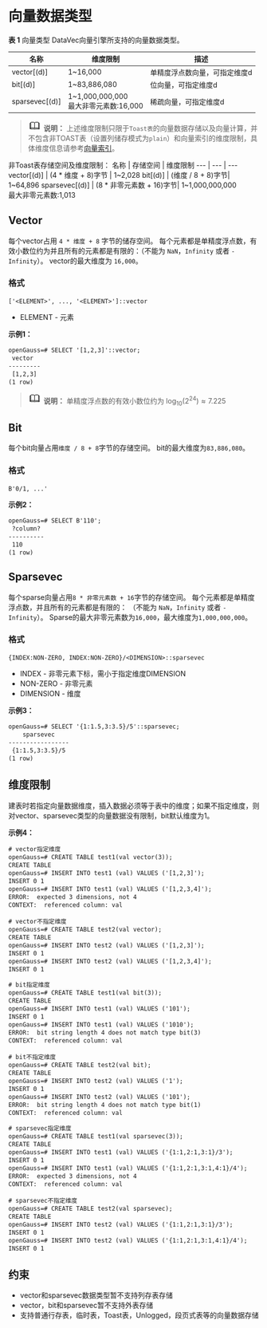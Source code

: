 # 向量数据类型

**表 1**  向量类型
DataVec向量引擎所支持的向量数据类型。

名称 | 维度限制 | 描述
--- | --- | --- 
vector[(d)] | 1~16,000 | 单精度浮点数向量，可指定维度d
bit[(d)] |  1~83,886,080 | 位向量，可指定维度d
sparsevec[(d)] | 1~1,000,000,000<br>最大非零元素数:16,000 | 稀疏向量，可指定维度d

>![](public_sys-resources/icon-note.png) **说明：**
>上述维度限制只限于`Toast表`的向量数据存储以及向量计算，并不包含非TOAST表（设置列储存模式为`plain`）和向量索引的维度限制，具体维度信息请参考[向量索引](../SQLReference/向量索引.md)。


非Toast表存储空间及维度限制：
名称  | 存储空间 | 维度限制 
---  | --- | --- 
vector[(d)] | (4 * 维度 + 8)字节 | 1~2,028 
bit[(d)] | (维度 / 8 + 8)字节| 1~64,896
sparsevec[(d)] | (8 * 非零元素数 + 16)字节| 1~1,000,000,000<br>最大非零元素数:1,013 

## Vector
每个vector占用 `4 * 维度 + 8` 字节的储存空间。
每个元素都是单精度浮点数，有效小数位约为并且所有的元素都是有限的：（不能为 `NaN`，`Infinity` 或者 `-Infinity`）。
vector的最大维度为 `16,000`。

### 格式
```
['<ELEMENT>', ..., '<ELEMENT>']::vector
```
- ELEMENT - 元素

**示例1：**
```
openGauss=# SELECT '[1,2,3]'::vector;
 vector  
---------
 [1,2,3]
(1 row)
```

>![](public_sys-resources/icon-note.png) **说明：**
>单精度浮点数的有效小数位约为 $\log_{10}(2^{24}) \approx 7.225$

## Bit
每个bit向量占用`维度 / 8 + 8`字节的存储空间。
bit的最大维度为`83,886,080`。

### 格式
```
B'0/1, ...'
```

**示例2：**
```
openGauss=# SELECT B'110';
 ?column? 
----------
 110
(1 row)
```

## Sparsevec
每个sparse向量占用`8 * 非零元素数 + 16`字节的存储空间。
每个元素都是单精度浮点数，并且所有的元素都是有限的： （不能为 `NaN`，`Infinity` 或者 `-Infinity`）。
Sparse的最大非零元素数为`16,000`，最大维度为`1,000,000,000`。

### 格式
```
{INDEX:NON-ZERO, INDEX:NON-ZERO}/<DIMENSION>::sparsevec
```
- INDEX - 非零元素下标，需小于指定维度DIMENSION
- NON-ZERO - 非零元素
- DIMENSION - 维度

**示例3：**
```
openGauss=# SELECT '{1:1.5,3:3.5}/5'::sparsevec;
    sparsevec    
-----------------
 {1:1.5,3:3.5}/5
(1 row)
```

## 维度限制
建表时若指定向量数据维度，插入数据必须等于表中的维度；如果不指定维度，则对vector、sparsevec类型的向量数据没有限制，bit默认维度为1。

**示例4：**
```
# vector指定维度
openGauss=# CREATE TABLE test1(val vector(3));
CREATE TABLE
openGauss=# INSERT INTO test1 (val) VALUES ('[1,2,3]');
INSERT 0 1
openGauss=# INSERT INTO test1 (val) VALUES ('[1,2,3,4]');
ERROR:  expected 3 dimensions, not 4
CONTEXT:  referenced column: val

# vector不指定维度
openGauss=# CREATE TABLE test2(val vector);
CREATE TABLE
openGauss=# INSERT INTO test2 (val) VALUES ('[1,2,3]');
INSERT 0 1
openGauss=# INSERT INTO test2 (val) VALUES ('[1,2,3,4]');
INSERT 0 1
```
```
# bit指定维度
openGauss=# CREATE TABLE test1(val bit(3));
CREATE TABLE
openGauss=# INSERT INTO test1 (val) VALUES ('101');
INSERT 0 1
openGauss=# INSERT INTO test1 (val) VALUES ('1010');
ERROR:  bit string length 4 does not match type bit(3)
CONTEXT:  referenced column: val

# bit不指定维度
openGauss=# CREATE TABLE test2(val bit);
CREATE TABLE
openGauss=# INSERT INTO test2 (val) VALUES ('1');
INSERT 0 1
openGauss=# INSERT INTO test2 (val) VALUES ('101');
ERROR:  bit string length 4 does not match type bit(1)
CONTEXT:  referenced column: val
```
```
# sparsevec指定维度
openGauss=# CREATE TABLE test1(val sparsevec(3));
CREATE TABLE
openGauss=# INSERT INTO test1 (val) VALUES ('{1:1,2:1,3:1}/3');
INSERT 0 1
openGauss=# INSERT INTO test1 (val) VALUES ('{1:1,2:1,3:1,4:1}/4');
ERROR:  expected 3 dimensions, not 4
CONTEXT:  referenced column: val

# sparsevec不指定维度
openGauss=# CREATE TABLE test2(val sparsevec);
CREATE TABLE
openGauss=# INSERT INTO test2 (val) VALUES ('{1:1,2:1,3:1}/3');
INSERT 0 1
openGauss=# INSERT INTO test2 (val) VALUES ('{1:1,2:1,3:1,4:1}/4');
INSERT 0 1
```

## 约束
- vector和sparsevec数据类型暂不支持列存表存储
- vector，bit和sparsevec暂不支持外表存储
- 支持普通行存表，临时表，Toast表，Unlogged，段页式表等的向量数据存储